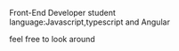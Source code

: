 Front-End Developer student           
language:Javascript,typescript and Angular

feel free to look around
